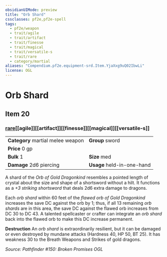 ```yaml
---
obsidianUIMode: preview
title: "Orb Shard"
cssclasses: pf2e,pf2e-spell
tags:
  - pf2e/weapon
  - trait/agile
  - trait/artifact
  - trait/finesse
  - trait/magical
  - trait/versatile-s
  - trait/rare
  - category/martial
aliases: "Compendium.pf2e.equipment-srd.Item.YjaXxg9uQ02IbwLi"
license: OGL
---
```

# Orb Shard
## Item 20
### [rare](rare.md "Rare Rarity Trait")[[agile]][[artifact]][[finesse]][[magical]][[versatile-s]]

|  |  |
| -- | -- |
| **Category** martial melee weapon | **Group** sword |
| **Price** 0 gp |  |
| **Bulk** 1 | **Size** med |
| **Damage** 2d6 piercing  | **Usage** held-in-one-hand |



A shard of the _Orb of Gold Dragonkind_ resembles a pointed length of crystal about the size and shape of a shortsword without a hilt. It functions as a _+3 striking shortsword_ that deals 2d6 extra damage to dragons.

Each _orb shard_ within 60 feet of the _flawed orb of Gold Dragonkind_ increases the save DC against the orb by 1; thus, if all 13 remaining _orb shards_ are in this area, the save DC against the flawed orb increases from DC 30 to DC 43. A talented spellcaster or crafter can integrate an _orb shard_ back into the flawed orb to make this DC increase permanent.

**Destruction** An _orb shard_ is extraordinarily resilient, but it can be damaged or even destroyed by mundane attacks (Hardness 40, HP 50, BT 25). It has weakness 30 to the Breath Weapons and Strikes of gold dragons.

*Source: Pathfinder #150: Broken Promises*
*OGL*